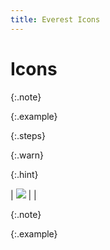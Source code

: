 ```yaml
---
title: Everest Icons
---
```


# Icons


{:.note}



{:.example}



{:.steps}



{:.warn}



{:.hint}



| ![]({{site.rpt_baseurl}}/img/lens.gif) |  |



{:.note}



{:.example}

